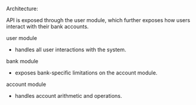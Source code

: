 Architecture:

API is exposed through the user module, which further exposes how users interact with their bank accounts.

user module
- handles all user interactions with the system.

bank module
- exposes bank-specific limitations on the account module.

account module
- handles account arithmetic and operations.

